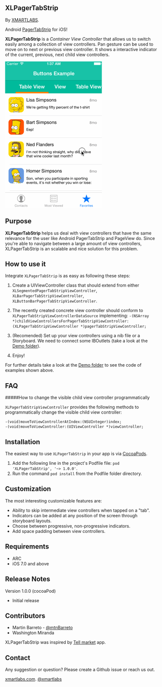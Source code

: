 XLPagerTabStrip
---------------

By [XMARTLABS](http://xmartlabs.com).

Android [PagerTabStrip](http://developer.android.com/reference/android/support/v4/view/PagerTabStrip.html) for iOS!

**XLPagerTabStrip** is a *Container View Controller* that allows us to switch easily among a collection of view controllers. Pan gesture can be used to move on to next or previous view controller. It shows a interactive indicator of the current, previous, next child view controllers.  

![Screenshot of native Calendar Event Example](XLPagerTabStrip/Demo/PagerSlidingTabStrip.gif)

Purpose
--------
 **XLPagerTabStrip** helps us deal with view controllers that have the same relevance for the user like Android PagerTabStrip and PageView do.  Since you're able to navigate between a large amount of view controllers, XLPagerTabStrip is an scalable and nice solution for this problem.


How to use it
--------------

Integrate `XLPagerTabStrip` is as easy as following these steps:

1. Create a UIViewController class that should extend from either `XLSegmentedPagerTabStripViewController`, `XLBarPagerTabStripViewController`, `XLButtonBarPagerTabStripViewController`.

2. The recently created concrete view controller should conform to `XLPagerTabStripViewControllerDataSource` implementing: `-(NSArray *)childViewControllersForPagerTabStripViewController:(XLPagerTabStripViewController *)pagerTabStripViewController;`

3. (Recomended) Set up your view controllers using a nib file or a Storyboard. We need to connect some IBOutlets (take a look at the [Demo folder](XLPagerTabStrip/Demo)).

4.  Enjoy!

For further details take a look at the [Demo folder](XLPagerTabStrip/Demo) to see the code of examples shown above.

FAQ
----------------------

#####How to change the visible child view controller programmatically

`XLPagerTabStripViewController` provides the following methods to programmatically change the visible child view controller:

```objc
-(void)moveToViewControllerAtIndex:(NSUInteger)index;
-(void)moveToViewController:(UIViewController *)viewController;
```

Installation
--------------------------

The easiest way to use `XLPagerTabStrip` in your app is via [CocoaPods](http://cocoapods.org/ "CocoaPods").

1. Add the following line in the project's Podfile file:
`pod 'XLPagerTabStrip', '~> 1.0.0'`.
2. Run the command `pod install` from the Podfile folder directory.


Customization
--------------

The most interesting customizable features are:

* Ability to skip intermediate view controllers when tapped on a "tab".
* Indicators can be added at any position of the screen through storyboard layouts.
* Choose between progressive, non-progressive indicators.
* Add space padding between view controllers.



Requirements
-----------------------------

* ARC
* iOS 7.0 and above


Release Notes
--------------

Version 1.0.0 (cocoaPod)

* Initial release


Contributors
------------
* Martin Barreto - [@mtnBarreto](http://twitter.com/mtnBarreto)
* Washington Miranda


XLPagerTabStrip was inspired by [Tell market](http://about.tellmarket.com/) app.

Contact
----------------

Any suggestion or question? Please create a Github issue or reach us out.

[xmartlabs.com](http://xmartlabs.com).
[@xmartlabs](http://twitter.com/xmartlabs "@xmartlabs")
